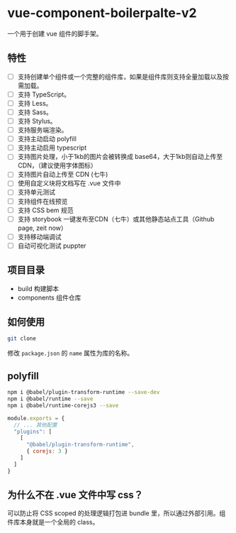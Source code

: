 # vue-component-boilerpalte-v2

一个用于创建 vue 组件的脚手架。

## 特性

- [ ] 支持创建单个组件或一个完整的组件库，如果是组件库则支持全量加载以及按需加载。
- [ ] 支持 TypeScript。
- [ ] 支持 Less。
- [ ] 支持 Sass。
- [ ] 支持 Stylus。
- [ ] 支持服务端渲染。
- [ ] 支持主动启动 polyfill
- [ ] 支持主动启用 typescript
- [ ] 支持图片处理，小于1kb的图片会被转换成 base64，大于1kb则自动上传至 CDN，（建议使用字体图标）
- [ ] 支持图片自动上传至 CDN (七牛)
- [ ] 使用自定义块将文档写在 .vue 文件中
- [ ] 支持单元测试
- [ ] 支持组件在线预览
- [ ] 支持 CSS bem 规范
- [ ] 支持 storybook 一键发布至CDN（七牛）或其他静态站点工具（Github page, zeit now）
- [ ] 支持移动端调试
- [ ] 自动可视化测试 puppter

## 项目目录

- build 构建脚本
- components 组件仓库
  
## 如何使用

```bash
git clone 
```

修改 `package.json` 的 `name` 属性为库的名称。

## polyfill

```bash
npm i @babel/plugin-transform-runtime --save-dev
npm i @babel/runtime --save
npm i @babel/runtime-corejs3 --save
```

```js
module.exports = {
  // ... 其他配置
  "plugins": [
    [
      "@babel/plugin-transform-runtime",
      { corejs: 3 }
    ]
  ]
}
```

## 为什么不在 .vue 文件中写 css？

可以防止将 CSS scoped 的处理逻辑打包进 bundle 里，所以通过外部引用。组件库本身就是一个全局的 class。